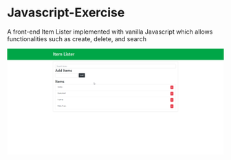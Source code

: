 # Javascript-Exercise
A front-end Item Lister implemented with vanilla Javascript which allows functionalities such as create, delete, and search

![](images/home_page.png)
